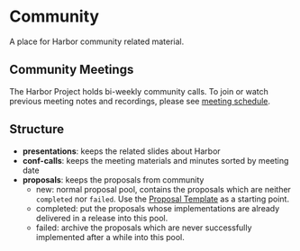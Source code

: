 # Community

A place for Harbor community related material.

## Community Meetings

The Harbor Project holds bi-weekly community calls. To join or watch previous meeting notes and recordings, please see [meeting schedule](MEETING_SCHEDULE.md).

## Structure

* **presentations**: keeps the related slides about Harbor
* **conf-calls**: keeps the meeting materials and minutes sorted by meeting date
* **proposals**: keeps the proposals from community
  * new: normal proposal pool, contains the proposals which are neither `completed` nor `failed`. Use the [Proposal Template](./proposals/TEMPLATE.md) as a starting point.
  * completed: put the proposals whose implementations are already delivered in a release into this pool.
  * failed: archive the proposals which are never successfully implemented after a while into this pool.
